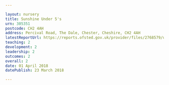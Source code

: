 ```yaml
---

layout: nursery
title: Sunshine Under 5's
urn: 305351
postcode: CH2 4AH
address: Percival Road, The Dale, Chester, Cheshire, CH2 4AH
latestReportUrl: https://reports.ofsted.gov.uk/provider/files/2768579/urn/305351.pdf
teaching: 2
development: 2
leadership: 2
outcomes: 2
overall: 2
date: 01 April 2018 
datePublish: 23 March 2018

---
```

